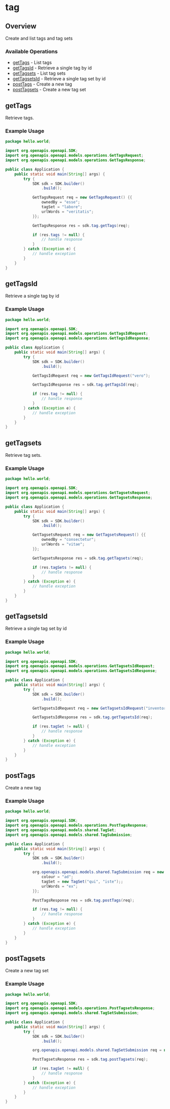 # tag

## Overview

Create and list tags and tag sets

### Available Operations

* [getTags](#gettags) - List tags
* [getTagsId](#gettagsid) - Retrieve a single tag by id
* [getTagsets](#gettagsets) - List tag sets
* [getTagsetsId](#gettagsetsid) - Retrieve a single tag set by id
* [postTags](#posttags) - Create a new tag
* [postTagsets](#posttagsets) - Create a new tag set

## getTags

Retrieve tags.

### Example Usage

```java
package hello.world;

import org.openapis.openapi.SDK;
import org.openapis.openapi.models.operations.GetTagsRequest;
import org.openapis.openapi.models.operations.GetTagsResponse;

public class Application {
    public static void main(String[] args) {
        try {
            SDK sdk = SDK.builder()
                .build();

            GetTagsRequest req = new GetTagsRequest() {{
                ownedBy = "esse";
                tagSet = "labore";
                urlWords = "veritatis";
            }};            

            GetTagsResponse res = sdk.tag.getTags(req);

            if (res.tags != null) {
                // handle response
            }
        } catch (Exception e) {
            // handle exception
        }
    }
}
```

## getTagsId

Retrieve a single tag by id

### Example Usage

```java
package hello.world;

import org.openapis.openapi.SDK;
import org.openapis.openapi.models.operations.GetTagsIdRequest;
import org.openapis.openapi.models.operations.GetTagsIdResponse;

public class Application {
    public static void main(String[] args) {
        try {
            SDK sdk = SDK.builder()
                .build();

            GetTagsIdRequest req = new GetTagsIdRequest("vero");            

            GetTagsIdResponse res = sdk.tag.getTagsId(req);

            if (res.tag != null) {
                // handle response
            }
        } catch (Exception e) {
            // handle exception
        }
    }
}
```

## getTagsets

Retrieve tag sets.

### Example Usage

```java
package hello.world;

import org.openapis.openapi.SDK;
import org.openapis.openapi.models.operations.GetTagsetsRequest;
import org.openapis.openapi.models.operations.GetTagsetsResponse;

public class Application {
    public static void main(String[] args) {
        try {
            SDK sdk = SDK.builder()
                .build();

            GetTagsetsRequest req = new GetTagsetsRequest() {{
                ownedBy = "consectetur";
                urlWords = "vitae";
            }};            

            GetTagsetsResponse res = sdk.tag.getTagsets(req);

            if (res.tagSets != null) {
                // handle response
            }
        } catch (Exception e) {
            // handle exception
        }
    }
}
```

## getTagsetsId

Retrieve a single tag set by id

### Example Usage

```java
package hello.world;

import org.openapis.openapi.SDK;
import org.openapis.openapi.models.operations.GetTagsetsIdRequest;
import org.openapis.openapi.models.operations.GetTagsetsIdResponse;

public class Application {
    public static void main(String[] args) {
        try {
            SDK sdk = SDK.builder()
                .build();

            GetTagsetsIdRequest req = new GetTagsetsIdRequest("inventore");            

            GetTagsetsIdResponse res = sdk.tag.getTagsetsId(req);

            if (res.tagSet != null) {
                // handle response
            }
        } catch (Exception e) {
            // handle exception
        }
    }
}
```

## postTags

Create a new tag

### Example Usage

```java
package hello.world;

import org.openapis.openapi.SDK;
import org.openapis.openapi.models.operations.PostTagsResponse;
import org.openapis.openapi.models.shared.TagSet;
import org.openapis.openapi.models.shared.TagSubmission;

public class Application {
    public static void main(String[] args) {
        try {
            SDK sdk = SDK.builder()
                .build();

            org.openapis.openapi.models.shared.TagSubmission req = new TagSubmission("dolorem") {{
                colour = "ad";
                tagSet = new TagSet("qui", "iste");;
                urlWords = "ex";
            }};            

            PostTagsResponse res = sdk.tag.postTags(req);

            if (res.tag != null) {
                // handle response
            }
        } catch (Exception e) {
            // handle exception
        }
    }
}
```

## postTagsets

Create a new tag set

### Example Usage

```java
package hello.world;

import org.openapis.openapi.SDK;
import org.openapis.openapi.models.operations.PostTagsetsResponse;
import org.openapis.openapi.models.shared.TagSetSubmission;

public class Application {
    public static void main(String[] args) {
        try {
            SDK sdk = SDK.builder()
                .build();

            org.openapis.openapi.models.shared.TagSetSubmission req = new TagSetSubmission("nemo", "soluta");            

            PostTagsetsResponse res = sdk.tag.postTagsets(req);

            if (res.tagSet != null) {
                // handle response
            }
        } catch (Exception e) {
            // handle exception
        }
    }
}
```
